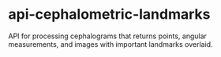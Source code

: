 # api-cephalometric-landmarks
API for processing cephalograms that returns points, angular measurements, and images with important landmarks overlaid.
